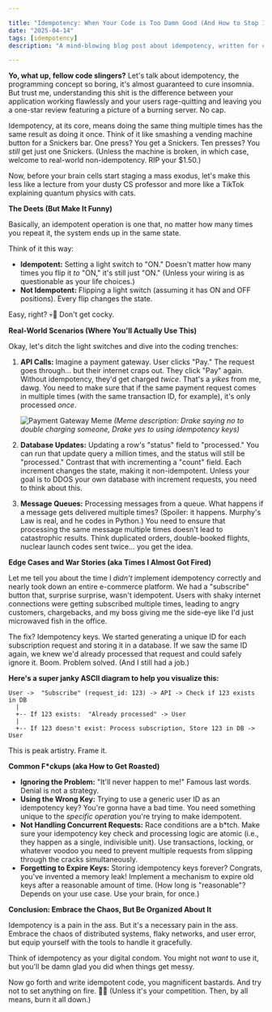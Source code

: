 ```yaml
---

title: "Idempotency: When Your Code is Too Damn Good (And How to Stop It From Ruining Your Life)"
date: "2025-04-14"
tags: [idempotency]
description: "A mind-blowing blog post about idempotency, written for chaotic Gen Z engineers. Prepare to have your worldview shattered... or at least mildly inconvenienced."

---
```


**Yo, what up, fellow code slingers?** Let's talk about idempotency, the programming concept so boring, it's almost guaranteed to cure insomnia. But trust me, understanding this shit is the difference between your application working flawlessly and your users rage-quitting and leaving you a one-star review featuring a picture of a burning server. No cap.

Idempotency, at its core, means doing the same thing multiple times has the same result as doing it once. Think of it like smashing a vending machine button for a Snickers bar. One press? You get a Snickers. Ten presses? You *still* get just one Snickers. (Unless the machine is broken, in which case, welcome to real-world non-idempotency. RIP your $1.50.)

Now, before your brain cells start staging a mass exodus, let's make this less like a lecture from your dusty CS professor and more like a TikTok explaining quantum physics with cats.

**The Deets (But Make It Funny)**

Basically, an idempotent operation is one that, no matter how many times you repeat it, the system ends up in the same state.

Think of it this way:

*   **Idempotent:** Setting a light switch to "ON." Doesn't matter how many times you flip it *to* "ON," it's still just "ON." (Unless your wiring is as questionable as your life choices.)
*   **Not Idempotent:** Flipping a light switch (assuming it has ON and OFF positions). Every flip changes the state.

Easy, right? 💀🙏 Don't get cocky.

**Real-World Scenarios (Where You'll Actually Use This)**

Okay, let's ditch the light switches and dive into the coding trenches:

1.  **API Calls:** Imagine a payment gateway. User clicks "Pay." The request goes through… but their internet craps out. They click "Pay" again. Without idempotency, they'd get charged *twice*. That's a *yikes* from me, dawg. You need to make sure that if the same payment request comes in multiple times (with the same transaction ID, for example), it's only processed *once*.

    ![Payment Gateway Meme](https://i.imgflip.com/6m0d7t.jpg)
    *(Meme description: Drake saying no to double charging someone, Drake yes to using idempotency keys)*

2.  **Database Updates:** Updating a row's "status" field to "processed." You can run that update query a million times, and the status will still be "processed." Contrast that with incrementing a "count" field. Each increment changes the state, making it non-idempotent. Unless your goal is to DDOS your own database with increment requests, you need to think about this.

3.  **Message Queues:** Processing messages from a queue. What happens if a message gets delivered multiple times? (Spoiler: it happens. Murphy's Law is real, and he codes in Python.) You need to ensure that processing the same message multiple times doesn't lead to catastrophic results. Think duplicated orders, double-booked flights, nuclear launch codes sent twice… you get the idea.

**Edge Cases and War Stories (aka Times I Almost Got Fired)**

Let me tell you about the time I *didn't* implement idempotency correctly and nearly took down an entire e-commerce platform. We had a "subscribe" button that, surprise surprise, wasn't idempotent. Users with shaky internet connections were getting subscribed multiple times, leading to angry customers, chargebacks, and my boss giving me the side-eye like I'd just microwaved fish in the office.

The fix? Idempotency keys. We started generating a unique ID for each subscription request and storing it in a database. If we saw the same ID again, we knew we'd already processed that request and could safely ignore it. Boom. Problem solved. (And I still had a job.)

**Here's a super janky ASCII diagram to help you visualize this:**

```
User ->  "Subscribe" (request_id: 123) -> API -> Check if 123 exists in DB
  |
  +-- If 123 exists:  "Already processed" -> User
  |
  +-- If 123 doesn't exist: Process subscription, Store 123 in DB -> User
```

This is peak artistry. Frame it.

**Common F*ckups (aka How to Get Roasted)**

*   **Ignoring the Problem:** "It'll never happen to me!" Famous last words. Denial is not a strategy.
*   **Using the Wrong Key:** Trying to use a generic user ID as an idempotency key? You're gonna have a bad time. You need something unique to the *specific operation* you're trying to make idempotent.
*   **Not Handling Concurrent Requests:** Race conditions are a b*tch. Make sure your idempotency key check and processing logic are atomic (i.e., they happen as a single, indivisible unit). Use transactions, locking, or whatever voodoo you need to prevent multiple requests from slipping through the cracks simultaneously.
*   **Forgetting to Expire Keys:** Storing idempotency keys forever? Congrats, you've invented a memory leak! Implement a mechanism to expire old keys after a reasonable amount of time. (How long is "reasonable"? Depends on your use case. Use your brain, for once.)

**Conclusion: Embrace the Chaos, But Be Organized About It**

Idempotency is a pain in the ass. But it's a necessary pain in the ass. Embrace the chaos of distributed systems, flaky networks, and user error, but equip yourself with the tools to handle it gracefully.

Think of idempotency as your digital condom. You might not *want* to use it, but you'll be damn glad you did when things get messy.

Now go forth and write idempotent code, you magnificent bastards. And try not to set anything on fire. 🙏💀 (Unless it's your competition. Then, by all means, burn it all down.)
